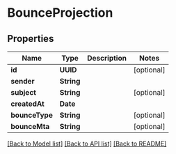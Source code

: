# BounceProjection

## Properties
Name | Type | Description | Notes
------------ | ------------- | ------------- | -------------
**id** | **UUID** |  | [optional] 
**sender** | **String** |  | 
**subject** | **String** |  | [optional] 
**createdAt** | **Date** |  | 
**bounceType** | **String** |  | [optional] 
**bounceMta** | **String** |  | [optional] 

[[Back to Model list]](../README#documentation-for-models) [[Back to API list]](../README#documentation-for-api-endpoints) [[Back to README]](../README)


